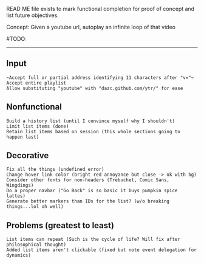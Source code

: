 READ ME file exists to mark functional completion for proof of concept and list future objectives.

Concept: Given a youtube url, autoplay an infinite loop of that video

#TODO:
___
## Input
	~Accept full or partial address identifying 11 characters after "v="~
	Accept entire playlist
	Allow substituting "youtube" with "dazc.github.com/ytr/" for ease

## Nonfunctional
	Build a history list (until I convince myself why I shouldn't)
	Limit list items (done)
	Retain list items based on session (this whole sections going to happen last)

## Decorative
	Fix all the things (undefined error)
	Change hover link color (bright red annoyance but close -> ok with bg)
	Consider other fonts for non-headers (Trebuchet, Comic Sans, Wingdings)
	Do a proper navbar ("Go Back" is so basic it buys pumpkin spice lattes)
	Generate better markers than IDs for the list? (w/o breaking things...lol oh well)

## Problems (greatest to least)
	List items can repeat (Such is the cycle of life? Will fix after philosophical thought)
	Added list items aren't clickable (fixed but note event delegation for dynamics)
